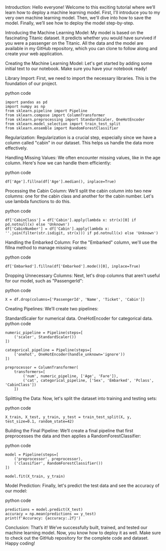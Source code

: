 Introduction:
Hello everyone! Welcome to this exciting tutorial where we’ll learn how to deploy a machine learning model. First, I'll introduce you to my very own machine learning model. Then, we'll dive into how to save the model. Finally, we’ll see how to deploy the model step-by-step.

Introducing the Machine Learning Model:
My model is based on the fascinating Titanic dataset. It predicts whether you would have survived if you were a passenger on the Titanic. All the data and the model are available in my GitHub repository, which you can clone to follow along and create your web application.

Creating the Machine Learning Model:
Let's get started by adding some initial text to our notebook. Make sure you have your notebook ready!

Library Import:
First, we need to import the necessary libraries. This is the foundation of our project.

python code
```
import pandas as pd
import numpy as np
from sklearn.pipeline import Pipeline
from sklearn.compose import ColumnTransformer
from sklearn.preprocessing import StandardScaler, OneHotEncoder
from sklearn.model_selection import train_test_split
from sklearn.ensemble import RandomForestClassifier
```
Regularization:
Regularization is a crucial step, especially since we have a column called "cabin" in our dataset. This helps us handle the data more effectively.

Handling Missing Values:
We often encounter missing values, like in the age column. Here's how we can handle them efficiently:

python code
```
df['Age'].fillna(df['Age'].median(), inplace=True)
```
Processing the Cabin Column:
We’ll split the cabin column into two new columns: one for the cabin class and another for the cabin number. Let's use lambda functions to do this.

python code
```
df['CabinClass'] = df['Cabin'].apply(lambda x: str(x)[0] if pd.notnull(x) else 'Unknown')
df['CabinNumber'] = df['Cabin'].apply(lambda x: ''.join(filter(str.isdigit, str(x))) if pd.notnull(x) else 'Unknown')
```
Handling the Embarked Column:
For the "Embarked" column, we'll use the fillna method to manage missing values:

python code
```
df['Embarked'].fillna(df['Embarked'].mode()[0], inplace=True)
```
Dropping Unnecessary Columns:
Next, let's drop columns that aren't useful for our model, such as "PassengerId":

python code
```
X = df.drop(columns=['PassengerId', 'Name', 'Ticket', 'Cabin'])
```
Creating Pipelines:
We’ll create two pipelines:

StandardScaler for numerical data.
OneHotEncoder for categorical data.
python code
```
numeric_pipeline = Pipeline(steps=[
    ('scaler', StandardScaler())
])

categorical_pipeline = Pipeline(steps=[
    ('onehot', OneHotEncoder(handle_unknown='ignore'))
])

preprocessor = ColumnTransformer(
    transformers=[
        ('num', numeric_pipeline, ['Age', 'Fare']),
        ('cat', categorical_pipeline, ['Sex', 'Embarked', 'Pclass', 'CabinClass'])
    ])
```
Splitting the Data:
Now, let's split the dataset into training and testing sets:

python code
```
X_train, X_test, y_train, y_test = train_test_split(X, y, test_size=0.1, random_state=42)
```
Building the Final Pipeline:
We’ll create a final pipeline that first preprocesses the data and then applies a RandomForestClassifier:

python code
```
model = Pipeline(steps=[
    ('preprocessor', preprocessor),
    ('classifier', RandomForestClassifier())
])

model.fit(X_train, y_train)
```
Model Prediction:
Finally, let's predict the test data and see the accuracy of our model:

python code
```
predictions = model.predict(X_test)
accuracy = np.mean(predictions == y_test)
print(f'Accuracy: {accuracy:.2f}')
```
Conclusion:
That’s it! We’ve successfully built, trained, and tested our machine learning model. Now, you know how to deploy it as well. Make sure to check out the GitHub repository for the complete code and dataset. Happy coding!

